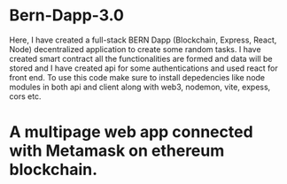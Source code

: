 # Bern-Dapp-3.0
Here, I have created a full-stack BERN Dapp (Blockchain, Express, React, Node) decentralized application to create some random tasks.
I have created smart contract all the functionalities are formed and data will be stored and I have created api for some authentications and used react for front end.
To use this code make sure to install depedencies like node modules in both api and client along with web3, nodemon, vite, expess, cors etc.
# A multipage web app connected with Metamask on ethereum blockchain.
